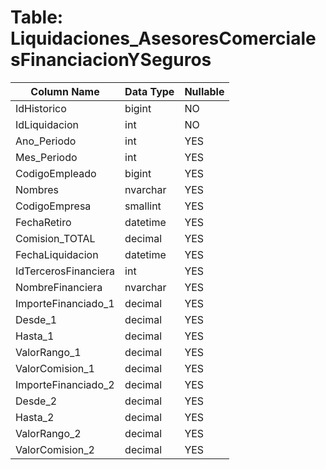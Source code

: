 # Table: Liquidaciones_AsesoresComercialesFinanciacionYSeguros

| Column Name | Data Type | Nullable |
|-------------|-----------|----------|
| IdHistorico | bigint | NO |
| IdLiquidacion | int | NO |
| Ano_Periodo | int | YES |
| Mes_Periodo | int | YES |
| CodigoEmpleado | bigint | YES |
| Nombres | nvarchar | YES |
| CodigoEmpresa | smallint | YES |
| FechaRetiro | datetime | YES |
| Comision_TOTAL | decimal | YES |
| FechaLiquidacion | datetime | YES |
| IdTercerosFinanciera | int | YES |
| NombreFinanciera | nvarchar | YES |
| ImporteFinanciado_1 | decimal | YES |
| Desde_1 | decimal | YES |
| Hasta_1 | decimal | YES |
| ValorRango_1 | decimal | YES |
| ValorComision_1 | decimal | YES |
| ImporteFinanciado_2 | decimal | YES |
| Desde_2 | decimal | YES |
| Hasta_2 | decimal | YES |
| ValorRango_2 | decimal | YES |
| ValorComision_2 | decimal | YES |
